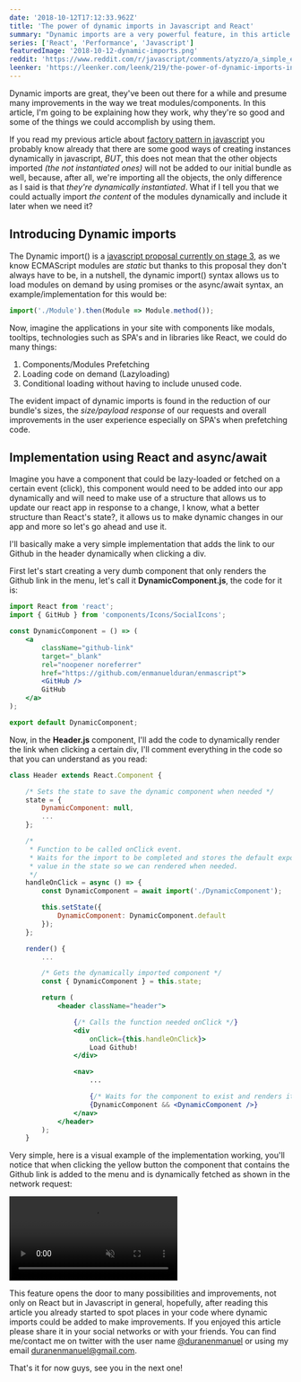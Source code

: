 ```yaml
---
date: '2018-10-12T17:12:33.962Z'
title: 'The power of dynamic imports in Javascript and React'
summary: "Dynamic imports are a very powerful feature, in this article I'll walk you through some of the most important concepts and practices..."
series: ['React', 'Performance', 'Javascript']
featuredImage: '2018-10-12-dynamic-imports.png'
reddit: 'https://www.reddit.com/r/javascript/comments/atyzzo/a_simple_example_on_how_to_use_dynamic_imports/'
leenker: 'https://leenker.com/leenk/219/the-power-of-dynamic-imports-in-javascript-and-react'
---
```


Dynamic imports are great, they've been out there for a while and presume many improvements in the way we treat modules/components. In this article, I'm going to be explaining how they work, why they're so good and some of the things we could accomplish by using them.

If you read my previous article about [factory pattern in javascript](https://enmascript.com/articles/2018/10/05/javascript-factory-pattern) you probably know already that there are some good ways of creating instances dynamically in javascript, _BUT_, this does not mean that the other objects imported _(the not instantiated ones)_ will not be added to our initial bundle as well, because, after all, we're importing all the objects, the only difference as I said is that _they're dynamically instantiated_. What if I tell you that we could actually import _the content_ of the modules dynamically and include it later when we need it?

## Introducing Dynamic imports

The Dynamic import() is a [javascript proposal currently on stage 3](https://github.com/tc39/proposal-dynamic-import), as we know ECMAScript modules are _static_ but thanks to this proposal they don't always have to be, in a nutshell, the dynamic import() syntax allows us to load modules on demand by using promises or the async/await syntax, an example/implementation for this would be:

```javascript
import('./Module').then(Module => Module.method());
```

Now, imagine the applications in your site with components like modals, tooltips, technologies such as SPA's and in libraries like React, we could do many things:

1. Components/Modules Prefetching
1. Loading code on demand (Lazyloading)
1. Conditional loading without having to include unused code.

The evident impact of dynamic imports is found in the reduction of our bundle's sizes, the _size/payload response_ of our requests and overall improvements in the user experience especially on SPA's when prefetching code.

## Implementation using React and async/await

Imagine you have a component that could be lazy-loaded or fetched on a certain event (click), this component would need to be added into our app dynamically and will need to make use of a structure that allows us to update our react app in response to a change, I know, what a better structure than React's state?, it allows us to make dynamic changes in our app and more so let's go ahead and use it.

I'll basically make a very simple implementation that adds the link to our Github in the header dynamically when clicking a div.

First let's start creating a very dumb component that only renders the Github link in the menu, let's call it **DynamicComponent.js**, the code for it is:

```jsx
import React from 'react';
import { GitHub } from 'components/Icons/SocialIcons';

const DynamicComponent = () => (
    <a
        className="github-link"
        target="_blank"
        rel="noopener noreferrer"
        href="https://github.com/enmanuelduran/enmascript">
        <GitHub />
        GitHub
    </a>
);

export default DynamicComponent;
```

Now, in the **Header.js** component, I'll add the code to dynamically render the link when clicking a certain div, I'll comment everything in the code so that you can understand as you read:

```jsx
class Header extends React.Component {

    /* Sets the state to save the dynamic component when needed */
    state = {
        DynamicComponent: null,
        ...
    };

    /*
     * Function to be called onClick event.
     * Waits for the import to be completed and stores the default exported
     * value in the state so we can rendered when needed.
     */
    handleOnClick = async () => {
        const DynamicComponent = await import('./DynamicComponent');

        this.setState({
            DynamicComponent: DynamicComponent.default
        });
    };

    render() {
        ...

        /* Gets the dynamically imported component */
        const { DynamicComponent } = this.state;

        return (
            <header className="header">

                {/* Calls the function needed onClick */}
                <div
                    onClick={this.handleOnClick}>
                    Load Github!
                </div>

                <nav>
                    ...

                    {/* Waits for the component to exist and renders it */}
                    {DynamicComponent && <DynamicComponent />}
                </nav>
            </header>
        );
    }
```

Very simple, here is a visual example of the implementation working, you'll notice that when clicking the yellow button the component that contains the Github link is added to the menu and is dynamically fetched as shown in the network request:

<p>
    <video autoplay loop muted playsinline>
        <source src="/images/2018-10-11-dynamic-imports.mp4" type="video/mp4">
    </video>
</p>

This feature opens the door to many possibilities and improvements, not only on React but in Javascript in general, hopefully, after reading this article you already started to spot places in your code where dynamic imports could be added to make improvements. If you enjoyed this article please share it in your social networks or with your friends. You can find me/contact me on twitter with the user name [@duranenmanuel](https://twitter.com/duranenmanuel) or using my email <duranenmanuel@gmail.com>.

That's it for now guys, see you in the next one!
